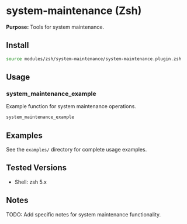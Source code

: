 # system-maintenance (Zsh)

**Purpose:** Tools for system maintenance.

## Install
```bash
source modules/zsh/system-maintenance/system-maintenance.plugin.zsh
```

## Usage

### system_maintenance_example
Example function for system maintenance operations.

```bash
system_maintenance_example
```

## Examples
See the `examples/` directory for complete usage examples.

## Tested Versions
- Shell: zsh 5.x

## Notes
TODO: Add specific notes for system maintenance functionality.